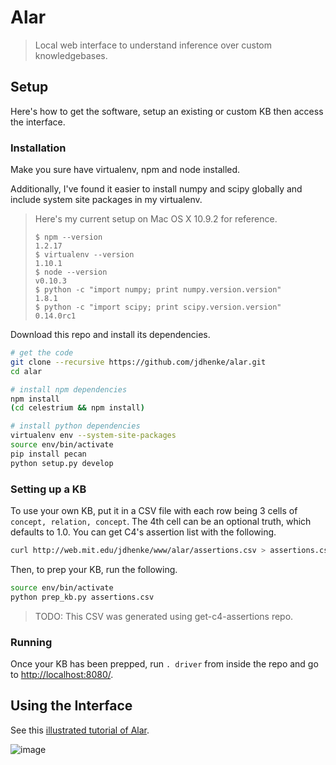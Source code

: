 Alar
======

> Local web interface to understand inference over custom knowledgebases.

## Setup

Here's how to get the software, setup an existing or custom KB then access the interface.

### Installation

Make you sure have virtualenv, npm and node installed.

Additionally, I've found it easier to install numpy and scipy globally and include system site packages in my virtualenv.

> Here's my current setup on Mac OS X 10.9.2 for reference.
>
>     $ npm --version
>     1.2.17
>     $ virtualenv --version
>     1.10.1
>     $ node --version
>     v0.10.3
>     $ python -c "import numpy; print numpy.version.version"
>     1.8.1
>     $ python -c "import scipy; print scipy.version.version"
>     0.14.0rc1


Download this repo and install its dependencies.

```bash
# get the code
git clone --recursive https://github.com/jdhenke/alar.git
cd alar

# install npm dependencies
npm install
(cd celestrium && npm install)

# install python dependencies
virtualenv env --system-site-packages
source env/bin/activate
pip install pecan
python setup.py develop
```

### Setting up a KB

To use your own KB, put it in a CSV file with each row being 3 cells of
`concept, relation, concept`. The 4th cell can be an optional truth, which defaults to 1.0. You can get C4's assertion list with the following.

```bash
curl http://web.mit.edu/jdhenke/www/alar/assertions.csv > assertions.csv
```

Then, to prep your KB, run the following.

```bash
source env/bin/activate
python prep_kb.py assertions.csv
```

> TODO: This CSV was generated using get-c4-assertions repo.

### Running

Once your KB has been prepped, run `. driver` from inside the repo and go to [http://localhost:8080/](http://localhost:8080/).

## Using the Interface

See this [illustrated tutorial of Alar](https://docs.google.com/document/d/19KUwApiWCTEXaLUh_mrC_aCe-1VazFbHiaaFxZ6ImAo/edit?usp=sharing).

![image](https://cloud.githubusercontent.com/assets/1418690/2674280/aeb1a960-c0fe-11e3-9867-49b8a3292729.png)
